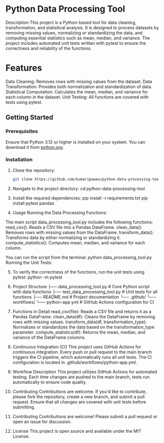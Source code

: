 # Python Data Processing Tool

Description
This project is a Python-based tool for data cleaning, transformation, and statistical analysis. It is designed to process datasets by removing missing values, normalizing or standardizing the data, and computing essential statistics such as mean, median, and variance. The project includes automated unit tests written with pytest to ensure the correctness and reliability of the functions.

# Features
Data Cleaning: Removes rows with missing values from the dataset.
Data Transformation: Provides both normalization and standardization of data.
Statistical Computation: Calculates the mean, median, and variance for each column in the dataset.
Unit Testing: All functions are covered with tests using pytest.


## Getting Started

### Prerequisites

Ensure that Python 3.12 or higher is installed on your system. You can download it from [python.org](https://www.python.org/downloads/).

### Installation

1. Clone the repository:
   ```bash
   git clone https://github.com/kumaripawan/python-data-processing-tool.git
2. Navigate to the project directory:
   cd python-data-processing-tool
3. Install the required dependencies:
   pip install -r requirements.txt
   pip install pytest pandas


4. Usage
Running the Data Processing Functions:

The main script data_processing_tool.py includes the following functions:
read_csv(): Reads a CSV file into a Pandas DataFrame.
clean_data(): Removes rows with missing values from the DataFrame.
transform_data(): Transforms data by either normalizing or standardizing it.
compute_statistics(): Computes mean, median, and variance for each column.

You can run the script from the terminal:
python data_processing_tool.py
Running the Unit Tests:

5. To verify the correctness of the functions, run the unit tests using pytest:
python -m pytest

6. Project Structure
├── data_processing_tool.py        # Core Python script with data functions
├── test_data_processing_tool.py   # Unit tests for all functions
├── README.md                      # Project documentation
└── .github/
    └── workflows/
        └── python-app.yml         # GitHub Actions configuration for CI

7. Functions in Detail
read_csv(file): Reads a CSV file and returns it as a Pandas DataFrame.
clean_data(df): Cleans the DataFrame by removing rows with missing values.
transform_data(df, transformation_type): Normalizes or standardizes the data based on the transformation_type parameter.
compute_statistics(df): Returns the mean, median, and variance of the DataFrame columns.

8. Continuous Integration (CI)
This project uses GitHub Actions for continuous integration. Every push or pull request to the main branch triggers the CI pipeline, which automatically runs all unit tests. The CI configuration is located in .github/workflows/python-app.yml.

9. Workflow Description
This project utilizes GitHub Actions for automated testing. Each time changes are pushed to the main branch, tests run automatically to ensure code quality.

9. Contributing
Contributions are welcome. If you'd like to contribute, please fork the repository, create a new branch, and submit a pull request. Ensure that all changes are covered with unit tests before submitting.

10. Contributing
Contributions are welcome! Please submit a pull request or open an issue for discussion.
11. License
This project is open source and available under the MIT License.

